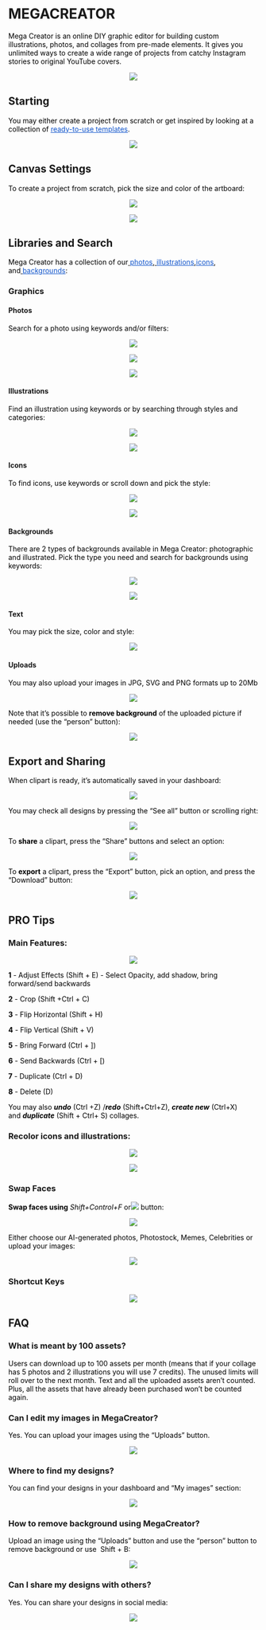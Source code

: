# MEGACREATOR

<span class="colour" style="color:rgb(0, 0, 0)">Mega Creator is an online DIY graphic editor for building custom illustrations, photos, and collages from pre-made elements. It gives you unlimited ways to create a wide range of projects from catchy Instagram stories to original YouTube covers.</span>

<p align="center">
  <img width="auto" height="auto" src="/megacreator-docs/public/Start.png">
</p>

## Starting

<span class="colour" style="color:rgb(0, 0, 0)">You may either create a project from scratch or get inspired by looking at a collection of </span>[<span class="colour" style="color:rgb(17, 85, 204)"><u>ready-to-use templates</u></span>](https://icons8.com/mega-creator)<span class="colour" style="color:rgb(0, 0, 0)">.</span>

<p align="center">
  <img width="auto" height="auto" src="/megacreator-docs/public/Templates.png">
</p>


## Canvas Settings

<span class="colour" style="color:rgb(0, 0, 0)">To create a project from scratch, pick the size and color of the artboard:</span>

<p align="center">
  <img width="auto" height="auto" src="/megacreator-docs/public/Artboard1.png">
</p>

<p align="center">
  <img width="auto" height="auto" src="/megacreator-docs/public/Artboard2.png">
</p>

## Libraries and Search

<span class="colour" style="color:rgb(0, 0, 0)">Mega Creator has a collection of our</span>[<span class="colour" style="color:rgb(0, 0, 0)"> </span><span class="colour" style="color:rgb(17, 85, 204)"><u>photos</u></span>](https://icons8.com/photos)<span class="colour" style="color:rgb(0, 0, 0)">,</span>[<span class="colour" style="color:rgb(0, 0, 0)"> </span><span class="colour" style="color:rgb(17, 85, 204)"><u>illustrations</u></span>](https://icons8.com/illustrations)<span class="colour" style="color:rgb(0, 0, 0)">,</span>[<span class="colour" style="color:rgb(17, 85, 204)"><u>icons</u></span>](https://icons8.com/icons)<span class="colour" style="color:rgb(0, 0, 0)">, and</span>[<span class="colour" style="color:rgb(0, 0, 0)"> </span><span class="colour" style="color:rgb(17, 85, 204)"><u>backgrounds</u></span>](https://icons8.com/photos/backgrounds)<span class="colour" style="color:rgb(0, 0, 0)">:</span>


### Graphics

#### Photos

<span class="colour" style="color:rgb(0, 0, 0)">Search for a photo using keywords and/or filters:</span>

<p align="center">
  <img width="auto" height="auto" src="/megacreator-docs/public/Photo1.png">
</p>

<p align="center">
  <img width="auto" height="auto" src="/megacreator-docs/public/Photo2.png">
</p>

<p align="center">
  <img width="auto" height="auto" src="/megacreator-docs/public/photo3.png">
</p>

#### Illustrations

<span class="colour" style="color:rgb(0, 0, 0)">Find an illustration using keywords or by searching through styles and categories:</span>

<p align="center">
  <img width="auto" height="auto" src="/megacreator-docs/public/Illustration1.png">
</p>

<p align="center">
  <img width="auto" height="auto" src="/megacreator-docs/public/Illustration2.png">
</p>

#### Icons

<span class="colour" style="color:rgb(0, 0, 0)">To find icons, use keywords or scroll down and pick the style:</span>

<p align="center">
  <img width="auto" height="auto" src="/megacreator-docs/public/Icons1.png">
</p>

<p align="center">
  <img width="auto" height="auto" src="/megacreator-docs/public/Icons2.png">
</p>

#### Backgrounds

<span class="colour" style="color:rgb(0, 0, 0)">There are 2 types of backgrounds available in Mega Creator: photographic and illustrated. Pick the type you need and search for backgrounds using keywords:</span>

<p align="center">
  <img width="auto" height="auto" src="/megacreator-docs/public/Backgrounds1.png">
</p>

<p align="center">
  <img width="auto" height="auto" src="/megacreator-docs/public/Backgrounds2.png">
</p>

#### Text

<span class="colour" style="color:rgb(0, 0, 0)">You may pick the size, color and style:</span>

<p align="center">
  <img width="auto" height="auto" src="/megacreator-docs/public/Text.png">
</p>

#### Uploads

<span class="colour" style="color:rgb(0, 0, 0)">You may also upload your images in JPG, SVG and PNG formats up to 20Mb</span>

<p align="center">
  <img width="auto" height="auto" src="/megacreator-docs/public/Upload.png">
</p>

<span class="colour" style="color:rgb(0, 0, 0)">Note that it’s possible to **remove background** of the uploaded picture if needed (use the “person” button):</span>

<p align="center">
  <img width="auto" height="auto" src="/megacreator-docs/public/RemoveBackground.png">
</p>


## Export and Sharing

<span class="colour" style="color:rgb(0, 0, 0)">When clipart is ready, it’s automatically saved in your dashboard:</span>

<p align="center">
  <img width="auto" height="auto" src="/megacreator-docs/public/Dashboard.png">
</p>

<span class="colour" style="color:rgb(0, 0, 0)">You may check all designs by pressing the “See all” button or scrolling right:</span>

<p align="center">
  <img width="auto" height="auto" src="/megacreator-docs/public/MyDesigns.png">
</p>

<span class="colour" style="color:rgb(0, 0, 0)">To **share** a clipart, press the “Share” buttons and select an option:</span>

<p align="center">
  <img width="auto" height="auto" src="/megacreator-docs/public/Share.png">
</p>


<span class="colour" style="color:rgb(0, 0, 0)">To **export** a clipart, press the “Export” button, pick an option, and press the “Download” button:</span>

<p align="center">
  <img width="auto" height="auto" src="/megacreator-docs/public/Export.png">
</p>

## PRO Tips

### Main Features:

<p align="center">
  <img width="auto" height="auto" src="/megacreator-docs/public/Features.png">
</p>


<span class="colour" style="color:rgb(0, 0, 0)">**1** \- Adjust Effects \(Shift \+ E\) \- Select Opacity\, add shadow\, bring forward/send backwards</span>

<span class="colour" style="color:rgb(0, 0, 0)">**2**</span><span class="colour" style="color:rgb(0, 0, 0)"> - Crop (Shift +Ctrl + C)</span>

<span class="colour" style="color:rgb(0, 0, 0)">**3**</span><span class="colour" style="color:rgb(0, 0, 0)"> - Flip Horizontal (Shift + H)</span>

<span class="colour" style="color:rgb(0, 0, 0)">**4**</span><span class="colour" style="color:rgb(0, 0, 0)"> - Flip Vertical (Shift + V)</span>

<span class="colour" style="color:rgb(0, 0, 0)">**5**</span><span class="colour" style="color:rgb(0, 0, 0)"> - Bring Forward (Ctrl + ])</span>

<span class="colour" style="color:rgb(0, 0, 0)">**6**</span><span class="colour" style="color:rgb(0, 0, 0)"> - Send Backwards (Ctrl + [)</span>

<span class="colour" style="color:rgb(0, 0, 0)">**7**</span><span class="colour" style="color:rgb(0, 0, 0)"> - Duplicate (Ctrl + D)</span>

<span class="colour" style="color:rgb(0, 0, 0)">**8**</span><span class="colour" style="color:rgb(0, 0, 0)"> - Delete (D)</span>

<span class="colour" style="color:rgb(0, 0, 0)">You may also </span><span class="colour" style="color:rgb(0, 0, 0)">***undo***</span><span class="colour" style="color:rgb(0, 0, 0)"> (Ctrl +Z) /</span><span class="colour" style="color:rgb(0, 0, 0)">***redo***</span><span class="colour" style="color:rgb(0, 0, 0)"> (Shift+Ctrl+Z), </span><span class="colour" style="color:rgb(0, 0, 0)">***create new***</span><span class="colour" style="color:rgb(0, 0, 0)"> (Ctrl+X) and </span><span class="colour" style="color:rgb(0, 0, 0)">***duplicate***</span><span class="colour" style="color:rgb(0, 0, 0)"> (Shift + Ctrl+ S) collages.</span>


### Recolor icons and illustrations:

<p align="center">
  <img width="auto" height="auto" src="/megacreator-docs/public/RecolorIcon.png">
</p>

<p align="center">
  <img width="auto" height="auto" src="/megacreator-docs/public/Recolor Illustration.png">
</p>

### Swap Faces

<span class="colour" style="color:rgb(0, 0, 0)">**Swap faces using** *Shift+Control+F* or![](https://lh4.googleusercontent.com/22haFFwOipauxpPkBQH9B5D3atKonjGGSc5u1wQqgIeTxG-idnUoRxBKC3tjDRqXQsEcxvozhCGZcVvycW-Nigs3D6vgQkq1nrKarhrXGDFVv21T98_MzD3Z1fttstbPuL4awy3x3CJxUdtt7dW1Gtg) button:</span>

<p align="center">
  <img width="auto" height="auto" src="/megacreator-docs/public/SwapFace1.png">
</p>

<span class="colour" style="color:rgb(0, 0, 0)">Either choose our AI-generated photos, Photostock, Memes, Celebrities or upload your images:</span>

<p align="center">
  <img width="auto" height="auto" src="/megacreator-docs/public/SwapFace2.png">
</p>

### Shortcut Keys

<p align="center">
  <img width="auto" height="auto" src="/megacreator-docs/public/ShortcutKeys.png">
</p>


## FAQ

### What is meant by 100 assets?

<span class="colour" style="color:rgb(0, 0, 0)">Users can download up to 100 assets per month (means that if your collage has 5 photos and 2 illustrations you will use 7 credits). The unused limits will roll over to the next month. Text and all the uploaded assets aren’t counted. Plus, all the assets that have already been purchased won’t be counted again.</span>


### Can I edit my images in MegaCreator?

<span class="colour" style="color:rgb(0, 0, 0)">Yes. You can upload your images using the “Uploads” button.</span>

<p align="center">
  <img width="auto" height="auto" src="/megacreator-docs/public/EditImages.png">
</p>


### Where to find my designs?

<span class="colour" style="color:rgb(0, 0, 0)">You can find your designs in your dashboard and “My images” section:</span>

<p align="center">
  <img width="auto" height="auto" src="/megacreator-docs/public/MyDesigns.png">
</p>



### How to remove background using MegaCreator?

<span class="colour" style="color:rgb(0, 0, 0)">Upload an image using the “Uploads” button and use the “person” button to remove background or use </span><span class="colour" style="color:rgb(0, 0, 0)"> Shift + B: </span>

<p align="center">
  <img width="auto" height="auto" src="/megacreator-docs/public/RemoveBackground2.png">
</p>


### Can I share my designs with others?

<span class="colour" style="color:rgb(0, 0, 0)">Yes. You can share your designs in social media:</span>

<p align="center">
  <img width="auto" height="auto" src="/megacreator-docs/public/Share2.png">
</p>

